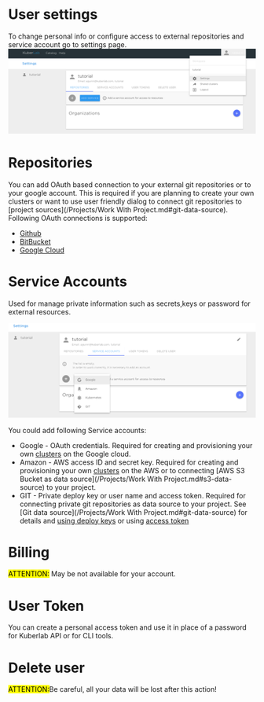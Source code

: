 # User settings
To change personal info or configure access to external repositories and service account go to settings page.
![](/img/settings/settings1.png)
#  <a name="repositories"></a>Repositories
You can add  OAuth based connection to your external git repositories or to your google account. This is required if you are planning to create your own clusters or want to use user friendly dialog to connect git repositories to [project sources](/Projects/Work With Project.md#git-data-source).
Following OAuth connections is supported:

* [Github](https://github.com)
* [BitBucket](https://bitbucket.org)
* [Google Cloud](https://cloud.google.com)

# <a name="service-accounts"></a>Service Accounts
Used for manage private information such as secrets,keys or password for external resources.

![](/img/settings/settings2.png)

You could add following Service accounts:

* Google - OAuth credentials. Required for creating and provisioning your own [clusters](/Resources/Cluster.md) on the Google cloud.
* Amazon - AWS access ID and secret key. Required for creating and provisioning your own [clusters](/Resources/Cluster.md) on the AWS or to connecting [AWS S3 Bucket as data source](/Projects/Work With Project.md#s3-data-source) to your project.
* GIT - Private deploy key or user name and access token. Required for connecting private git repositories as data source to your project. See [Git data source](/Projects/Work With Project.md#git-data-source) for details and [using deploy keys](https://developer.github.com/v3/guides/managing-deploy-keys/#deploy-keys) or using [access token](https://help.github.com/articles/creating-a-personal-access-token-for-the-command-line/) 


# <a name="billing"></a>Billing
<mark>ATTENTION:</mark> May be not available for your account.

# User Token
You can create a personal access token and use it in place of a password for Kuberlab API or for CLI tools.

# Delete user
<mark>ATTENTION:</mark>Be careful, all your data will be lost after this action!